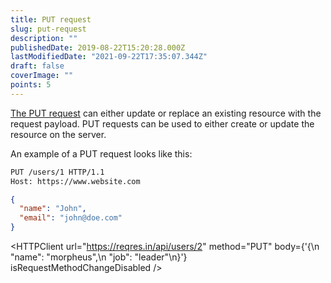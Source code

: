 ```yaml
---
title: PUT request
slug: put-request
description: ""
publishedDate: 2019-08-22T15:20:28.000Z
lastModifiedDate: "2021-09-22T17:35:07.344Z"
draft: false
coverImage: ""
points: 5
---
```


[The PUT request](https://developer.mozilla.org/en-US/docs/Web/HTTP/Methods/PUT) can either update or replace an existing resource with the request payload. PUT requests can be used to either create or update the resource on the server.

An example of a PUT request looks like this:

```bash
PUT /users/1 HTTP/1.1
Host: https://www.website.com
```

```json
{
  "name": "John",
  "email": "john@doe.com"
}
```

<HTTPClient
  url="https://reqres.in/api/users/2"
  method="PUT"
  body={'{\n    "name": "morpheus",\n    "job": "leader"\n}'}
  isRequestMethodChangeDisabled
/>
